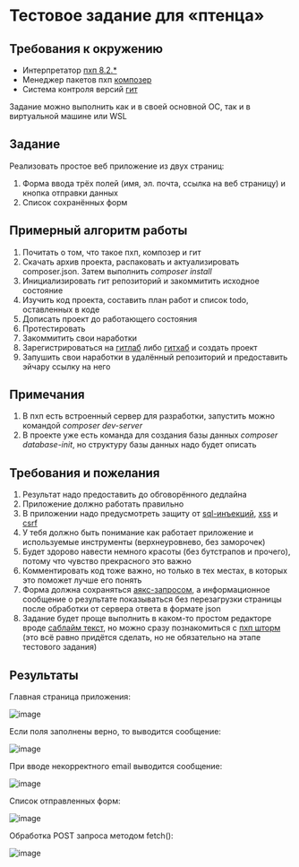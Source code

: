 # Тестовое задание для «птенца»

## Требования к окружению

* Интерпретатор [пхп 8.2.*](https://www.php.net/)
* Менеджер пакетов пхп [композер](https://getcomposer.org/)
* Система контроля версий [гит](https://git-scm.com/)

Задание можно выполнить как и в своей основной ОС, так и в виртуальной машине или WSL

## Задание

Реализовать простое веб приложение из двух страниц:

1. Форма ввода трёх полей (имя, эл. почта, ссылка на веб страницу) и кнопка отправки данных
2. Список сохранённых форм

## Примерный алгоритм работы

1. Почитать о том, что такое пхп, композер и гит
2. Скачать архив проекта, распаковать и актуализировать composer.json. Затем выполнить *composer install*
3. Инициализировать гит репозиторий и закоммитить исходное состояние
4. Изучить код проекта, составить план работ и список todo, оставленных в коде
5. Дописать проект до работающего состояния
6. Протестировать
7. Закоммитить свои наработки
8. Зарегистрироваться на [гитлаб](https://gitlab.com/) либо [гитхаб](https://github.com/) и создать проект
9. Запушить свои наработки в удалённый репозиторий и предоставить эйчару ссылку на него

## Примечания

1. В пхп есть встроенный сервер для разработки, запустить можно командой *composer dev-server*
2. В проекте уже есть команда для создания базы данных *composer database-init*, но структуру базы данных надо будет описать

## Требования и пожелания

1. Результат надо предоставить до обговорённого дедлайна
2. Приложение должно работать правильно
3. В приложении надо предусмотреть защиту от [sql-инъекций](https://www.php.net/manual/ru/security.database.sql-injection.php), [xss](https://habr.com/ru/post/511318/) и [csrf](https://learn.javascript.ru/csrf)
4. У тебя должно быть понимание как работает приложение и используемые инструменты (верхнеуровнево, без заморочек)
5. Будет здорово навести немного красоты (без бутстрапов и прочего), потому что чувство прекрасного это важно
6. Комментировать код тоже важно, но только в тех местах, в которых это поможет лучше его понять
7. Форма должна сохраняться [аякс-запросом](https://learn.javascript.ru/fetch), а информационное сообщение о результате показываться без перезагрузки страницы после обработки от сервера ответа в формате json
8. Задание будет проще выполнить в каком-то простом редакторе вроде [саблайм текст](https://www.sublimetext.com/), но можно сразу познакомиться с [пхп шторм](https://www.jetbrains.com/ru-ru/phpstorm/) (это всё равно придётся сделать, но не обязательно на этапе тестового задания)

## Результаты

Главная страница приложения:

![image](https://user-images.githubusercontent.com/63547457/218164692-8a74a6ae-7b3c-43f1-bc8a-4623a1ae24fc.png)


Если поля заполнены верно, то выводится сообщение:

![image](https://user-images.githubusercontent.com/63547457/218169462-cc6b637e-e66b-49b7-b84d-382f84ac2841.png)

При вводе некорректного email выводится сообщение:

![image](https://user-images.githubusercontent.com/63547457/218168847-624ae0d2-3ca9-489c-8c18-2d27dd0e05e3.png)


Список отправленных форм:

![image](https://user-images.githubusercontent.com/63547457/218164827-b5fc3bd1-c5c1-4eea-a5d1-69b690c8bdfb.png)


Обработка POST запроса методом fetch():

![image](https://user-images.githubusercontent.com/63547457/218169991-4e59c0a7-89d8-4287-96d4-555b36c98d1b.png)


